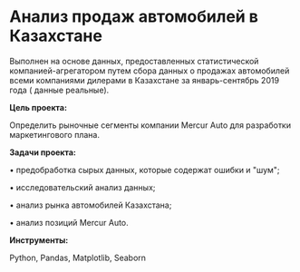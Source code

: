 # Анализ продаж автомобилей в Казахстане

Выполнен на основе данных, предоставленных статистической компанией-агрегатором путем сбора данных о продажах автомобилей всеми компаниями дилерами в Казахстане за январь-сентябрь 2019 года ( данные реальные).


**Цель проекта:**

Определить рыночные сегменты компании Mercur Auto для разработки маркетингового плана.


**Задачи проекта:**

•	предобработка сырых данных, которые содержат ошибки и "шум";

•	исследовательский анализ данных;

•	анализ рынка автомобилей Казахстана;

•	анализ позиций Mercur Auto.


**Инструменты:**

Python, Pandas, Matplotlib, Seaborn
